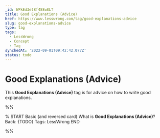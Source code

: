 ```yaml
---
_id: WPkEd3et8f488w8LT
title: Good Explanations (Advice)
href: https://www.lesswrong.com/tag/good-explanations-advice
slug: good-explanations-advice
type: tag
tags:
  - LessWrong
  - Concept
  - Tag
synchedAt: '2022-09-01T09:42:42.077Z'
status: todo
---
```


# Good Explanations (Advice)

This **Good Explanations (Advice)** tag is for advice on how to write good explanations.


%%

% START
Basic (and reversed card)
What is **Good Explanations (Advice)**?
Back: {TODO}
Tags: LessWrong
END

%%
	
